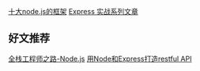 [十大node.js的框架](https://www.jianshu.com/p/4b0495ee189b)
[Express 实战系列文章](https://bignerdcoding.com/archives/45.html)


## 好文推荐
[全栈工程师之路-Node.js](https://i5ting.github.io/nodejs-fullstack)
[用Node和Express打造restful API](https://cnodejs.org/topic/5829631dd3abab717d8b4c2c)